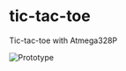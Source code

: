 # tic-tac-toe
Tic-tac-toe with Atmega328P

![Prototype](https://lh3.googleusercontent.com/NZkwbjUYVmTjF3YvaIC9I6mNS6xek0ateAQs2rEWQMZQ3CD7HfVt9VF9kkjair-KoZHN89ZH-7QNCicTCTwM3p35PA-LQQvyUEdxvLqpC9XOKCxOxmMBZz5uBidAu50KgDBBe_05T4DagNjvZ0B8dRABIq3JvA49JffiEDxgZJQizsA7FacHiJe4Tfsj3DJtVguOgZDWepHT-BF5uv8rqAHcZezVbj3DcYy6nx_6Jc5xZ6B598mUKVQlwUbd00lJpNg0USIuVg6OZ5UNnhVGCGsdkDuebrrLoevLdh94VnNNzkWnXzsAhWhEE_5gtvaPvb9JmQen2UlAYTVlF4TzXcOvgycMhe6ZVtH1KCDPZfMquuGPTWtUd7Bgskqy8-L0Rs-i4B1qDhJvm-WXILQKHruJ_UUNLwLL2PltVPDEj9P6TLZYg7a8mD_thMYN8GmlHmIB4eejCQe-YodroYfdla0NBN62UiVgRY5sgMTOIRIcemyf9dfEPmqMzjCUXciw6NtNZGDIrVkSeiHSPuSVvUFITqP8Ccr81_1OmazPHf-Y_b_anunVIBjtfJ2RLpHk6eAMdA_aS75W_KYh4l93RWYQ1dLlBcY=w1620-h911-no)
